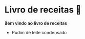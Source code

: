 # Livro de receitas :bookmark_tabs:

**Bem vindo ao livro de receitas**

- Pudim de leite condensado

  
